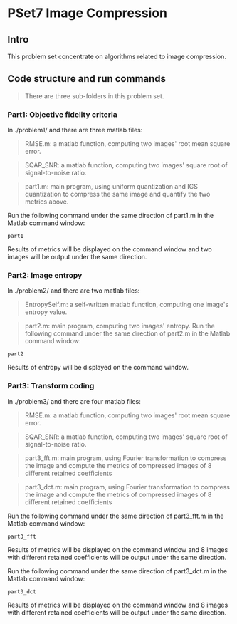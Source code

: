 # PSet7 Image Compression

## Intro
This problem set concentrate on algorithms related to image compression.

## Code structure and run commands
>There are three sub-folders in this problem set.

### **Part1: Objective fidelity criteria**
In ./problem1/ and there are three matlab files:
> RMSE.m: a matlab function, computing two images' root mean square error.

> SQAR_SNR: a matlab function, computing two images' square root of signal-to-noise ratio.

> part1.m: main program, using uniform quantization and IGS quantization to compress the same image and quantify the two metrics above.

Run the following command under the same direction of part1.m in the Matlab command window:
```
part1
```
Results of metrics will be displayed on the command window and two images will be output under the same direction.

### **Part2: Image entropy**
In ./problem2/ and there are two matlab files:
> EntropySelf.m: a self-written matlab function, computing one image's entropy value.

> part2.m: main program, computing two images' entropy.
Run the following command under the same direction of part2.m in the Matlab command window:
```
part2
```
Results of entropy will be displayed on the command window.

### **Part3: Transform coding**
In ./problem3/ and there are four matlab files:
> RMSE.m: a matlab function, computing two images' root mean square error.

> SQAR_SNR: a matlab function, computing two images' square root of signal-to-noise ratio.

> part3_fft.m: main program, using Fourier transformation to compress the image and compute the metrics of compressed images of 8 different retained coefficients

> part3_dct.m: main program, using Fourier transformation to compress the image and compute the metrics of compressed images of 8 different retained coefficients

Run the following command under the same direction of part3_fft.m in the Matlab command window:
```
part3_fft
```
Results of metrics will be displayed on the command window and 8 images with different retained coefficients will be output under the same direction.

Run the following command under the same direction of part3_dct.m in the Matlab command window:
```
part3_dct
```
Results of metrics will be displayed on the command window and 8 images with different retained coefficients will be output under the same direction.